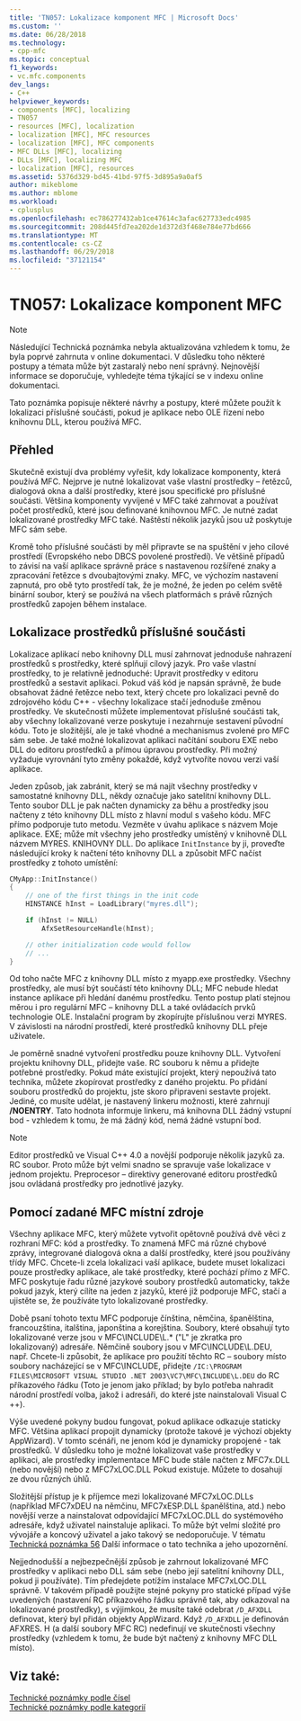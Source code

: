```yaml
---
title: 'TN057: Lokalizace komponent MFC | Microsoft Docs'
ms.custom: ''
ms.date: 06/28/2018
ms.technology:
- cpp-mfc
ms.topic: conceptual
f1_keywords:
- vc.mfc.components
dev_langs:
- C++
helpviewer_keywords:
- components [MFC], localizing
- TN057
- resources [MFC], localization
- localization [MFC], MFC resources
- localization [MFC], MFC components
- MFC DLLs [MFC], localizing
- DLLs [MFC], localizing MFC
- localization [MFC], resources
ms.assetid: 5376d329-bd45-41bd-97f5-3d895a9a0af5
author: mikeblome
ms.author: mblome
ms.workload:
- cplusplus
ms.openlocfilehash: ec786277432ab1ce47614c3afac627733edc4985
ms.sourcegitcommit: 208d445fd7ea202de1d372d3f468e784e77bd666
ms.translationtype: MT
ms.contentlocale: cs-CZ
ms.lasthandoff: 06/29/2018
ms.locfileid: "37121154"
---
```

# <a name="tn057-localization-of-mfc-components"></a>TN057: Lokalizace komponent MFC

> [!NOTE]
> Následující Technická poznámka nebyla aktualizována vzhledem k tomu, že byla poprvé zahrnuta v online dokumentaci. V důsledku toho některé postupy a témata může být zastaralý nebo není správný. Nejnovější informace se doporučuje, vyhledejte téma týkající se v indexu online dokumentaci.

Tato poznámka popisuje některé návrhy a postupy, které můžete použít k lokalizaci příslušné součásti, pokud je aplikace nebo OLE řízení nebo knihovnu DLL, kterou používá MFC.

## <a name="overview"></a>Přehled

Skutečně existují dva problémy vyřešit, kdy lokalizace komponenty, která používá MFC. Nejprve je nutné lokalizovat vaše vlastní prostředky – řetězců, dialogová okna a další prostředky, které jsou specifické pro příslušné součásti. Většina komponenty vyvíjené v MFC také zahrnovat a používat počet prostředků, které jsou definované knihovnou MFC. Je nutné zadat lokalizované prostředky MFC také. Naštěstí několik jazyků jsou už poskytuje MFC sám sebe.

Kromě toho příslušné součásti by měl připravte se na spuštění v jeho cílové prostředí (Evropského nebo DBCS povolené prostředí). Ve většině případů to závisí na vaší aplikace správně práce s nastavenou rozšířené znaky a zpracování řetězce s dvoubajtovými znaky. MFC, ve výchozím nastavení zapnutá, pro obě tyto prostředí tak, že je možné, že jeden po celém světě binární soubor, který se používá na všech platformách s právě různých prostředků zapojen během instalace.

## <a name="localizing-your-components-resources"></a>Lokalizace prostředků příslušné součásti

Lokalizace aplikací nebo knihovny DLL musí zahrnovat jednoduše nahrazení prostředků s prostředky, které splňují cílový jazyk. Pro vaše vlastní prostředky, to je relativně jednoduché: Upravit prostředky v editoru prostředků a sestavit aplikaci. Pokud váš kód je napsán správně, že bude obsahovat žádné řetězce nebo text, který chcete pro lokalizaci pevně do zdrojového kódu C++ - všechny lokalizace stačí jednoduše změnou prostředky. Ve skutečnosti můžete implementovat příslušné součásti tak, aby všechny lokalizované verze poskytuje i nezahrnuje sestavení původní kódu. Toto je složitější, ale je také vhodné a mechanismus zvolené pro MFC sám sebe. Je také možné lokalizovat aplikaci načítání souboru EXE nebo DLL do editoru prostředků a přímou úpravou prostředky. Při možný vyžaduje vyrovnání tyto změny pokaždé, když vytvoříte novou verzi vaší aplikace.

Jeden způsob, jak zabránit, který se má najít všechny prostředky v samostatné knihovny DLL, někdy označuje jako satelitní knihovny DLL. Tento soubor DLL je pak načten dynamicky za běhu a prostředky jsou načteny z této knihovny DLL místo z hlavní modul s vašeho kódu. MFC přímo podporuje tuto metodu. Vezměte v úvahu aplikace s názvem Moje aplikace. EXE; může mít všechny jeho prostředky umístěný v knihovně DLL názvem MYRES. KNIHOVNY DLL. Do aplikace `InitInstance` by ji, proveďte následující kroky k načtení této knihovny DLL a způsobit MFC načíst prostředky z tohoto umístění:

```cpp
CMyApp::InitInstance()
{
    // one of the first things in the init code
    HINSTANCE hInst = LoadLibrary("myres.dll");

    if (hInst != NULL)
        AfxSetResourceHandle(hInst);

    // other initialization code would follow
    // ...
}
```

Od toho načte MFC z knihovny DLL místo z myapp.exe prostředky. Všechny prostředky, ale musí být součástí této knihovny DLL; MFC nebude hledat instance aplikace při hledání danému prostředku. Tento postup platí stejnou měrou i pro regulární MFC – knihovny DLL a také ovládacích prvků technologie OLE. Instalační program by zkopírujte příslušnou verzi MYRES. V závislosti na národní prostředí, které prostředků knihovny DLL přeje uživatele.

Je poměrně snadné vytvoření prostředku pouze knihovny DLL. Vytvoření projektu knihovny DLL, přidejte vaše. RC souboru k němu a přidejte potřebné prostředky. Pokud máte existující projekt, který nepoužívá tato technika, můžete zkopírovat prostředky z daného projektu. Po přidání souboru prostředků do projektu, jste skoro připraveni sestavte projekt. Jediné, co musíte udělat, je nastavený linkeru možnosti, které zahrnují **/NOENTRY**. Tato hodnota informuje linkeru, má knihovna DLL žádný vstupní bod - vzhledem k tomu, že má žádný kód, nemá žádné vstupní bod.

> [!NOTE]
> Editor prostředků ve Visual C++ 4.0 a novější podporuje několik jazyků za. RC soubor. Proto může být velmi snadno se spravuje vaše lokalizace v jednom projektu. Preprocesor – direktivy generované editoru prostředků jsou ovládaná prostředky pro jednotlivé jazyky.

## <a name="using-the-provided-mfc-localized-resources"></a>Pomocí zadané MFC místní zdroje

Všechny aplikace MFC, který můžete vytvořit opětovně používá dvě věci z rozhraní MFC: kód a prostředky. To znamená MFC má různé chybové zprávy, integrované dialogová okna a další prostředky, které jsou používány třídy MFC. Chcete-li zcela lokalizaci vaší aplikace, budete muset lokalizaci pouze prostředky aplikace, ale také prostředky, které pochází přímo z MFC. MFC poskytuje řadu různé jazykové soubory prostředků automaticky, takže pokud jazyk, který cílíte na jeden z jazyků, které již podporuje MFC, stačí a ujistěte se, že používáte tyto lokalizované prostředky.

Době psaní tohoto textu MFC podporuje čínština, němčina, španělština, francouzština, italština, japonština a korejština. Soubory, které obsahují tyto lokalizované verze jsou v MFC\INCLUDE\L.* ("L" je zkratka pro lokalizovaný) adresáře. Němčině soubory jsou v MFC\INCLUDE\L.DEU, např. Chcete-li způsobit, že aplikace pro použití těchto RC – soubory místo soubory nacházející se v MFC\INCLUDE, přidejte `/IC:\PROGRAM FILES\MICROSOFT VISUAL STUDIO .NET 2003\VC7\MFC\INCLUDE\L.DEU` do RC příkazového řádku (Toto je jenom jako příklad; by bylo potřeba nahradit národní prostředí volba, jakož i adresáři, do které jste nainstalovali Visual C ++).

Výše uvedené pokyny budou fungovat, pokud aplikace odkazuje staticky MFC. Většina aplikací propojit dynamicky (protože takové je výchozí objekty AppWizard). V tomto scénáři, ne jenom kód je dynamicky propojené - tak prostředků. V důsledku toho je možné lokalizovat vaše prostředky v aplikaci, ale prostředky implementace MFC bude stále načten z MFC7x.DLL (nebo novější) nebo z MFC7xLOC.DLL Pokud existuje. Můžete to dosahují ze dvou různých úhlů.

Složitější přístup je k příjemce mezi lokalizované MFC7xLOC.DLLs (například MFC7xDEU na němčinu, MFC7xESP.DLL španělština, atd.) nebo novější verze a nainstalovat odpovídající MFC7xLOC.DLL do systémového adresáře, když uživatel nainstaluje aplikaci. To může být velmi složité pro vývojáře a koncový uživatel a jako takový se nedoporučuje. V tématu [Technická poznámka 56](../mfc/tn056-installation-of-localized-mfc-components.md) Další informace o tato technika a jeho upozornění.

Nejjednodušší a nejbezpečnější způsob je zahrnout lokalizované MFC prostředky v aplikaci nebo DLL sám sebe (nebo její satelitní knihovny DLL, pokud ji používáte). Tím předejdete potížím instalace MFC7xLOC.DLL správně. V takovém případě použijte stejné pokyny pro statické případ výše uvedených (nastavení RC příkazového řádku správně tak, aby odkazoval na lokalizované prostředky), s výjimkou, že musíte také odebrat `/D_AFXDLL` definovat, který byl přidán objekty AppWizard. Když `/D_AFXDLL` je definován AFXRES. H (a další soubory MFC RC) nedefinují ve skutečnosti všechny prostředky (vzhledem k tomu, že bude být načtený z knihovny MFC DLL místo).

## <a name="see-also"></a>Viz také:

[Technické poznámky podle čísel](../mfc/technical-notes-by-number.md)  
[Technické poznámky podle kategorií](../mfc/technical-notes-by-category.md)  
